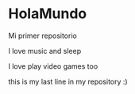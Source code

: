 # HolaMundo

Mi primer repositorio

I love music and sleep

I love play video games too

this is my last line in my repository :)
